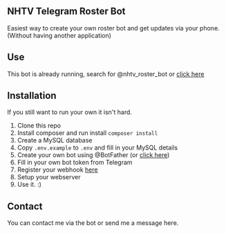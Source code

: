 ## NHTV Telegram Roster Bot

Easiest way to create your own roster bot and get updates via your phone. (Without having another application)

## Use

This bot is already running, search for @nhtv_roster_bot or [click here](https://telegram.me/nhtv_roster_bot)

## Installation

If you still want to run your own it isn't hard.
1. Clone this repo
2. Install composer and run install `composer install`
3. Create a MySQL database
4. Copy `.env.example` to `.env` and fill in your MySQL details
5. Create your own bot using @BotFather (or [click here](https://telegram.me/BotFather))
6. Fill in your own bot token from Telegram
7. Register your webhook [here](https://core.telegram.org/bots/api#setwebhook)
8. Setup your webserver
9. Use it. :)

## Contact

You can contact me via the bot or send me a message here.